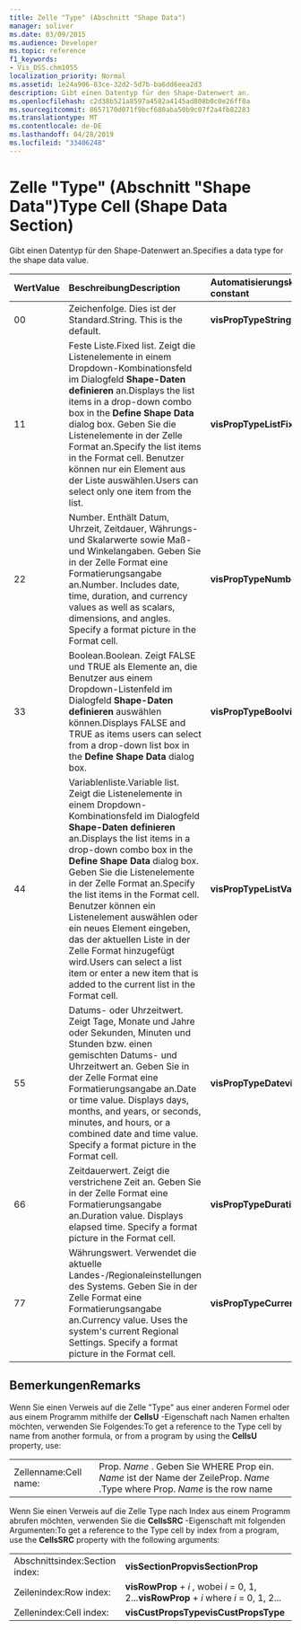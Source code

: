```yaml
---
title: Zelle "Type" (Abschnitt "Shape Data")
manager: soliver
ms.date: 03/09/2015
ms.audience: Developer
ms.topic: reference
f1_keywords:
- Vis_DSS.chm1055
localization_priority: Normal
ms.assetid: 1e24a906-83ce-32d2-5d7b-ba6dd6eea2d3
description: Gibt einen Datentyp für den Shape-Datenwert an.
ms.openlocfilehash: c2d38b521a8597a4582a4145ad808b0c0e26ff0a
ms.sourcegitcommit: 8657170d071f9bcf680aba50b9c07f2a4fb82283
ms.translationtype: MT
ms.contentlocale: de-DE
ms.lasthandoff: 04/28/2019
ms.locfileid: "33406248"
---
```

# <a name="type-cell-shape-data-section"></a><span data-ttu-id="b30f8-103">Zelle "Type" (Abschnitt "Shape Data")</span><span class="sxs-lookup"><span data-stu-id="b30f8-103">Type Cell (Shape Data Section)</span></span>

<span data-ttu-id="b30f8-104">Gibt einen Datentyp für den Shape-Datenwert an.</span><span class="sxs-lookup"><span data-stu-id="b30f8-104">Specifies a data type for the shape data value.</span></span>
  
|<span data-ttu-id="b30f8-105">**Wert**</span><span class="sxs-lookup"><span data-stu-id="b30f8-105">**Value**</span></span>|<span data-ttu-id="b30f8-106">**Beschreibung**</span><span class="sxs-lookup"><span data-stu-id="b30f8-106">**Description**</span></span>|<span data-ttu-id="b30f8-107">**Automatisierungskonstante**</span><span class="sxs-lookup"><span data-stu-id="b30f8-107">**Automation constant**</span></span>|
|:-----|:-----|:-----|
|<span data-ttu-id="b30f8-108">0</span><span class="sxs-lookup"><span data-stu-id="b30f8-108">0</span></span>  <br/> |<span data-ttu-id="b30f8-p101">Zeichenfolge. Dies ist der Standard.</span><span class="sxs-lookup"><span data-stu-id="b30f8-p101">String. This is the default.</span></span>  <br/> |<span data-ttu-id="b30f8-111">**visPropTypeString**</span><span class="sxs-lookup"><span data-stu-id="b30f8-111">**visPropTypeString**</span></span> <br/> |
|<span data-ttu-id="b30f8-112">1</span><span class="sxs-lookup"><span data-stu-id="b30f8-112">1</span></span>  <br/> |<span data-ttu-id="b30f8-113">Feste Liste.</span><span class="sxs-lookup"><span data-stu-id="b30f8-113">Fixed list.</span></span> <span data-ttu-id="b30f8-114">Zeigt die Listenelemente in einem Dropdown-Kombinationsfeld im Dialogfeld **Shape-Daten definieren** an.</span><span class="sxs-lookup"><span data-stu-id="b30f8-114">Displays the list items in a drop-down combo box in the **Define Shape Data** dialog box.</span></span> <span data-ttu-id="b30f8-115">Geben Sie die Listenelemente in der Zelle Format an.</span><span class="sxs-lookup"><span data-stu-id="b30f8-115">Specify the list items in the Format cell.</span></span> <span data-ttu-id="b30f8-116">Benutzer können nur ein Element aus der Liste auswählen.</span><span class="sxs-lookup"><span data-stu-id="b30f8-116">Users can select only one item from the list.</span></span>  <br/> |<span data-ttu-id="b30f8-117">**visPropTypeListFix**</span><span class="sxs-lookup"><span data-stu-id="b30f8-117">**visPropTypeListFix**</span></span> <br/> |
|<span data-ttu-id="b30f8-118">2</span><span class="sxs-lookup"><span data-stu-id="b30f8-118">2</span></span>  <br/> |<span data-ttu-id="b30f8-p103">Number. Enthält Datum, Uhrzeit, Zeitdauer, Währungs- und Skalarwerte sowie Maß- und Winkelangaben. Geben Sie in der Zelle Format eine Formatierungsangabe an.</span><span class="sxs-lookup"><span data-stu-id="b30f8-p103">Number. Includes date, time, duration, and currency values as well as scalars, dimensions, and angles. Specify a format picture in the Format cell.</span></span>  <br/> |<span data-ttu-id="b30f8-122">**visPropTypeNumber**</span><span class="sxs-lookup"><span data-stu-id="b30f8-122">**visPropTypeNumber**</span></span> <br/> |
|<span data-ttu-id="b30f8-123">3</span><span class="sxs-lookup"><span data-stu-id="b30f8-123">3</span></span>  <br/> |<span data-ttu-id="b30f8-124">Boolean.</span><span class="sxs-lookup"><span data-stu-id="b30f8-124">Boolean.</span></span> <span data-ttu-id="b30f8-125">Zeigt FALSE und TRUE als Elemente an, die Benutzer aus einem Dropdown-Listenfeld im Dialogfeld **Shape-Daten definieren** auswählen können.</span><span class="sxs-lookup"><span data-stu-id="b30f8-125">Displays FALSE and TRUE as items users can select from a drop-down list box in the **Define Shape Data** dialog box.</span></span>  <br/> |<span data-ttu-id="b30f8-126">**visPropTypeBool**</span><span class="sxs-lookup"><span data-stu-id="b30f8-126">**visPropTypeBool**</span></span> <br/> |
|<span data-ttu-id="b30f8-127">4</span><span class="sxs-lookup"><span data-stu-id="b30f8-127">4</span></span>  <br/> |<span data-ttu-id="b30f8-128">Variablenliste.</span><span class="sxs-lookup"><span data-stu-id="b30f8-128">Variable list.</span></span> <span data-ttu-id="b30f8-129">Zeigt die Listenelemente in einem Dropdown-Kombinationsfeld im Dialogfeld **Shape-Daten definieren** an.</span><span class="sxs-lookup"><span data-stu-id="b30f8-129">Displays the list items in a drop-down combo box in the **Define Shape Data** dialog box.</span></span> <span data-ttu-id="b30f8-130">Geben Sie die Listenelemente in der Zelle Format an.</span><span class="sxs-lookup"><span data-stu-id="b30f8-130">Specify the list items in the Format cell.</span></span> <span data-ttu-id="b30f8-131">Benutzer können ein Listenelement auswählen oder ein neues Element eingeben, das der aktuellen Liste in der Zelle Format hinzugefügt wird.</span><span class="sxs-lookup"><span data-stu-id="b30f8-131">Users can select a list item or enter a new item that is added to the current list in the Format cell.</span></span>  <br/> |<span data-ttu-id="b30f8-132">**visPropTypeListVar**</span><span class="sxs-lookup"><span data-stu-id="b30f8-132">**visPropTypeListVar**</span></span> <br/> |
|<span data-ttu-id="b30f8-133">5</span><span class="sxs-lookup"><span data-stu-id="b30f8-133">5</span></span>  <br/> |<span data-ttu-id="b30f8-p106">Datums- oder Uhrzeitwert. Zeigt Tage, Monate und Jahre oder Sekunden, Minuten und Stunden bzw. einen gemischten Datums- und Uhrzeitwert an. Geben Sie in der Zelle Format eine Formatierungsangabe an.</span><span class="sxs-lookup"><span data-stu-id="b30f8-p106">Date or time value. Displays days, months, and years, or seconds, minutes, and hours, or a combined date and time value. Specify a format picture in the Format cell.</span></span>  <br/> |<span data-ttu-id="b30f8-137">**visPropTypeDate**</span><span class="sxs-lookup"><span data-stu-id="b30f8-137">**visPropTypeDate**</span></span> <br/> |
|<span data-ttu-id="b30f8-138">6</span><span class="sxs-lookup"><span data-stu-id="b30f8-138">6</span></span>  <br/> |<span data-ttu-id="b30f8-p107">Zeitdauerwert. Zeigt die verstrichene Zeit an. Geben Sie in der Zelle Format eine Formatierungsangabe an.</span><span class="sxs-lookup"><span data-stu-id="b30f8-p107">Duration value. Displays elapsed time. Specify a format picture in the Format cell.</span></span>  <br/> |<span data-ttu-id="b30f8-142">**visPropTypeDuration**</span><span class="sxs-lookup"><span data-stu-id="b30f8-142">**visPropTypeDuration**</span></span> <br/> |
|<span data-ttu-id="b30f8-143">7</span><span class="sxs-lookup"><span data-stu-id="b30f8-143">7</span></span>  <br/> |<span data-ttu-id="b30f8-p108">Währungswert. Verwendet die aktuelle Landes-/Regionaleinstellungen des Systems. Geben Sie in der Zelle Format eine Formatierungsangabe an.</span><span class="sxs-lookup"><span data-stu-id="b30f8-p108">Currency value. Uses the system's current Regional Settings. Specify a format picture in the Format cell.</span></span>  <br/> |<span data-ttu-id="b30f8-147">**visPropTypeCurrency**</span><span class="sxs-lookup"><span data-stu-id="b30f8-147">**visPropTypeCurrency**</span></span> <br/> |
   
## <a name="remarks"></a><span data-ttu-id="b30f8-148">Bemerkungen</span><span class="sxs-lookup"><span data-stu-id="b30f8-148">Remarks</span></span>

<span data-ttu-id="b30f8-149">Wenn Sie einen Verweis auf die Zelle "Type" aus einer anderen Formel oder aus einem Programm mithilfe der **CellsU** -Eigenschaft nach Namen erhalten möchten, verwenden Sie Folgendes:</span><span class="sxs-lookup"><span data-stu-id="b30f8-149">To get a reference to the Type cell by name from another formula, or from a program by using the **CellsU** property, use:</span></span> 
  
|||
|:-----|:-----|
|<span data-ttu-id="b30f8-150">Zellenname:</span><span class="sxs-lookup"><span data-stu-id="b30f8-150">Cell name:</span></span>  <br/> |<span data-ttu-id="b30f8-151">Prop. *Name* . Geben Sie WHERE Prop ein.  *Name* ist der Name der Zeile</span><span class="sxs-lookup"><span data-stu-id="b30f8-151">Prop. *Name*  .Type where Prop.  *Name*  is the row name</span></span>  <br/> |
   
<span data-ttu-id="b30f8-152">Wenn Sie einen Verweis auf die Zelle Type nach Index aus einem Programm abrufen möchten, verwenden Sie die **CellsSRC** -Eigenschaft mit folgenden Argumenten:</span><span class="sxs-lookup"><span data-stu-id="b30f8-152">To get a reference to the Type cell by index from a program, use the **CellsSRC** property with the following arguments:</span></span> 
  
|||
|:-----|:-----|
|<span data-ttu-id="b30f8-153">Abschnittsindex:</span><span class="sxs-lookup"><span data-stu-id="b30f8-153">Section index:</span></span>  <br/> |<span data-ttu-id="b30f8-154">**visSectionProp**</span><span class="sxs-lookup"><span data-stu-id="b30f8-154">**visSectionProp**</span></span> <br/> |
|<span data-ttu-id="b30f8-155">Zeilenindex:</span><span class="sxs-lookup"><span data-stu-id="b30f8-155">Row index:</span></span>  <br/> |<span data-ttu-id="b30f8-156">**visRowProp** +  *i* , wobei *i* = 0, 1, 2...</span><span class="sxs-lookup"><span data-stu-id="b30f8-156">**visRowProp** +  *i*  where  *i*  = 0, 1, 2...</span></span>  <br/> |
|<span data-ttu-id="b30f8-157">Zellenindex:</span><span class="sxs-lookup"><span data-stu-id="b30f8-157">Cell index:</span></span>  <br/> |<span data-ttu-id="b30f8-158">**visCustPropsType**</span><span class="sxs-lookup"><span data-stu-id="b30f8-158">**visCustPropsType**</span></span> <br/> |
   

